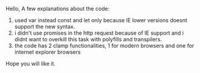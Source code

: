 Hello,
A few explanations about the code:

1. used var instead const and let only because IE lower versions doesnt support the new syntax.
2. i didn't use promises in the http request because of IE support and i didnt want to overkill this task with polyfills and transpilers.
3. the code has 2 clamp functionalities, 1 for modern browsers and one for internet explorer browsers

Hope you will like it.
